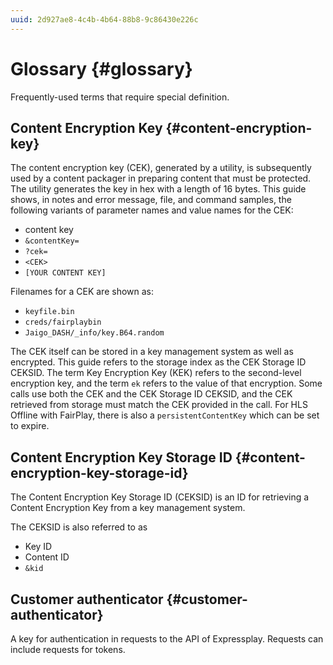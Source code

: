 ```yaml
---
uuid: 2d927ae8-4c4b-4b64-88b8-9c86430e226c
---
```


# Glossary {#glossary}

Frequently-used terms that require special definition.

## Content Encryption Key {#content-encryption-key}

The content encryption key (CEK), generated by a utility, is subsequently used by a content packager in preparing content that must be protected.
The utility generates the key in hex with a length of 16 bytes.
This guide shows, in notes and error message, file, and command samples, the following variants of parameter names and value names for the CEK:

* content key
* `&contentKey=`
* `?cek=`
* `<CEK>`
* `[YOUR CONTENT KEY]`

Filenames for a CEK are shown as:

* `keyfile.bin`
* `creds/fairplaybin`
* `Jaigo_DASH/_info/key.B64.random`

The CEK itself can be stored in a key management system as well as encrypted. This guide refers to the storage index as the CEK Storage ID CEKSID. The term Key Encryption Key (KEK) refers to the second-level encryption key, and the term `ek` refers to the value of that encryption.
Some calls use both the CEK and the CEK Storage ID CEKSID, and the CEK retrieved from storage must match the CEK provided in the call.
For HLS Offline with FairPlay, there is also a `persistentContentKey` which can be set to expire.

## Content Encryption Key Storage ID {#content-encryption-key-storage-id}

The Content Encryption Key Storage ID (CEKSID) is an ID for retrieving a Content Encryption Key from a key management system.

The CEKSID is also referred to as
* Key ID
* Content ID
* `&kid`

## Customer authenticator {#customer-authenticator}

A key for authentication in requests to the API of Expressplay. Requests can include requests for tokens.